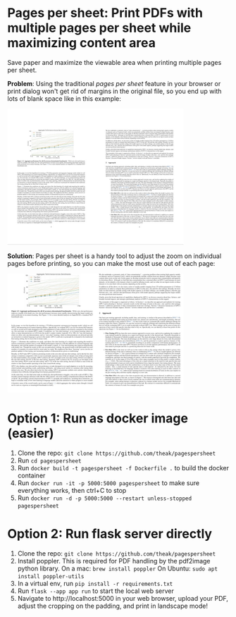 
# Pages per sheet: Print PDFs with multiple pages per sheet while maximizing content area

Save paper and maximize the viewable area when printing multiple pages per sheet.

**Problem**: Using the traditional *pages per sheet* feature in your browser or print dialog won't get rid of margins in the original file, so you end up with lots of blank space like in this example:
<div><img src="https://github.com/theak/pagespersheet/raw/main/static/img/before.jpg" alt="drawing" width="400"/></div>

**Solution**: Pages per sheet is a handy tool to adjust the zoom on individual pages before printing, so you can make the most use out of each page:
<div><img src="https://github.com/theak/pagespersheet/raw/main/static/img/after.jpg" alt="drawing" width="400"/></div>

# Option 1: Run as docker image (easier)

1. Clone the repo: ```git clone https://github.com/theak/pagespersheet```
2. Run ```cd pagespersheet```
3. Run ```docker build -t pagespersheet -f Dockerfile .``` to build the docker container
4. Run ```docker run -it -p 5000:5000 pagespersheet``` to make sure everything works, then ctrl+C to stop
5. Run ```docker run -d -p 5000:5000 --restart unless-stopped pagespersheet```

# Option 2: Run flask server directly

1. Clone the repo: ```git clone https://github.com/theak/pagespersheet```
2. Install poppler. This is required for PDF handling by the pdf2image python library.
On a mac:
```brew install poppler```
On Ubuntu:
```sudo apt install poppler-utils```
3. In a virtual env, run ```pip install -r requirements.txt```
4. Run ```flask --app app run``` to start the local web server
5. Navigate to http://localhost:5000 in your web browser, upload your PDF, adjust the cropping on the padding, and print in landscape mode!

